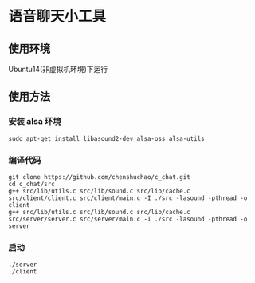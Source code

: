 # 语音聊天小工具

## 使用环境

Ubuntu14(非虚拟机环境)下运行

## 使用方法

### 安装 alsa 环境
    sudo apt-get install libasound2-dev alsa-oss alsa-utils

### 编译代码
    git clone https://github.com/chenshuchao/c_chat.git
    cd c_chat/src
    g++ src/lib/utils.c src/lib/sound.c src/lib/cache.c src/client/client.c src/client/main.c -I ./src -lasound -pthread -o client
    g++ src/lib/utils.c src/lib/sound.c src/lib/cache.c src/server/server.c src/server/main.c -I ./src -lasound -pthread -o server

### 启动
    ./server
    ./client

